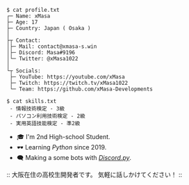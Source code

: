 ```shell
$ cat profile.txt
┌─ Name: xMasa
├─ Age: 17
├─ Country: Japan ( Osaka )
│
├┬ Contact:
│├─ Mail: contact@xmasa-s.win
│├─ Discord: Masa#9196
│└─ Twitter: @xMasa1022
│
└┬ Socials:
 ├─ YouTube: https://youtube.com/xMasa
 ├─ Twitch: https://twitch.tv/xMasa1022
 └─ Team: https://github.com/xMasa-Developments

$ cat skills.txt
 - 情報技術検定 - 3級
 - パソコン利用技術検定 - 2級
 - 実用英語技能検定 - 準2級
```

- 🎓️ I'm 2nd High-school Student.
- 🕶️ Learning *Python* since 2019.
- 🗨️ Making a some bots with [*Discord.py*](https://github.com/Rapptz/discord.py).

:: 大阪在住の高校生開発者です。
気軽に話しかけてください！ ::
